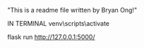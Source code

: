"This is a readme file written by Bryan Ong!" 


IN TERMINAL
venv\scripts\activate

flask run
http://127.0.0.1:5000/
